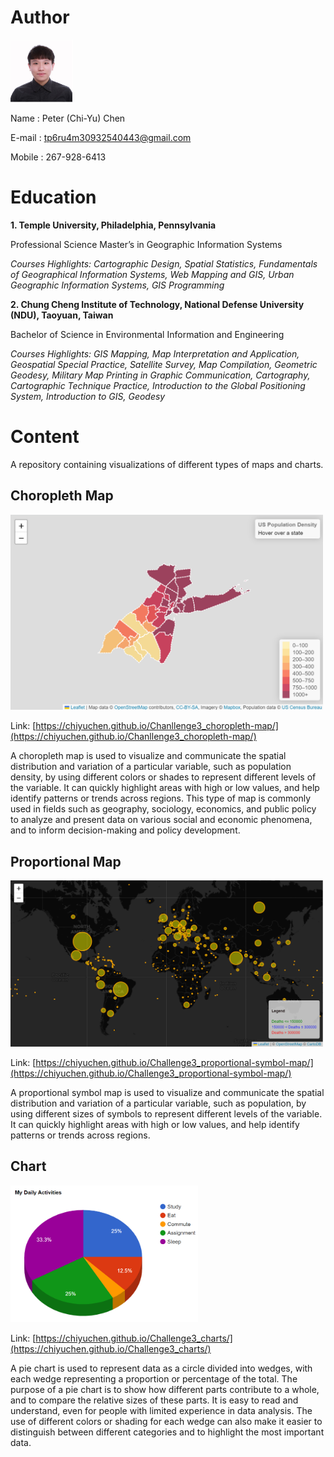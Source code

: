 # Author

<img src="https://raw.githubusercontent.com/CHIYUCHEN/CHIYUCHEN.github.io/main/peter.PNG" alt="Choropleth Map" width="100"/>

Name : Peter (Chi-Yu) Chen

E-mail : tp6ru4m30932540443@gmail.com 

Mobile : 267-928-6413 

# Education
**1. Temple University, Philadelphia, Pennsylvania** 

Professional Science Master’s in Geographic Information Systems

_Courses Highlights: 
Cartographic Design, Spatial Statistics, Fundamentals of Geographical Information Systems, Web Mapping and GIS, Urban Geographic Information Systems, GIS Programming_

**2. Chung Cheng Institute of Technology, National Defense University (NDU), Taoyuan, Taiwan**

Bachelor of Science in Environmental Information and Engineering

_Courses Highlights: 
GIS Mapping, Map Interpretation and Application, Geospatial Special Practice, Satellite Survey, Map Compilation, Geometric Geodesy, Military Map Printing in Graphic Communication, Cartography, Cartographic Technique Practice, Introduction to the Global Positioning System, Introduction to GIS, Geodesy_


# Content

A repository containing visualizations of different types of maps and charts.

## Choropleth Map

<img src="https://raw.githubusercontent.com/CHIYUCHEN/CHIYUCHEN.github.io/main/ChoroplethMap.png" alt="Choropleth Map" width="500"/>

Link: [https://chiyuchen.github.io/Chanllenge3_choropleth-map/](https://chiyuchen.github.io/Chanllenge3_choropleth-map/)

A choropleth map is used to visualize and communicate the spatial distribution and variation of a particular variable, such as population density, by using different colors or shades to represent different levels of the variable. It can quickly highlight areas with high or low values, and help identify patterns or trends across regions. This type of map is commonly used in fields such as geography, sociology, economics, and public policy to analyze and present data on various social and economic phenomena, and to inform decision-making and policy development.

## Proportional Map

<img src="https://raw.githubusercontent.com/CHIYUCHEN/CHIYUCHEN.github.io/main/ProportionalMap.png" alt="Proportional Map" width="500"/>

Link: [https://chiyuchen.github.io/Challenge3_proportional-symbol-map/](https://chiyuchen.github.io/Challenge3_proportional-symbol-map/)

A proportional symbol map is used to visualize and communicate the spatial distribution and variation of a particular variable, such as population, by using different sizes of symbols to represent different levels of the variable. It can quickly highlight areas with high or low values, and help identify patterns or trends across regions.

## Chart

<img src="https://raw.githubusercontent.com/CHIYUCHEN/CHIYUCHEN.github.io/main/Chart.png" alt="Chart" width="300"/>

Link: [https://chiyuchen.github.io/Challenge3_charts/](https://chiyuchen.github.io/Challenge3_charts/)

A pie chart is used to represent data as a circle divided into wedges, with each wedge representing a proportion or percentage of the total. The purpose of a pie chart is to show how different parts contribute to a whole, and to compare the relative sizes of these parts. It is easy to read and understand, even for people with limited experience in data analysis. The use of different colors or shading for each wedge can also make it easier to distinguish between different categories and to highlight the most important data.
